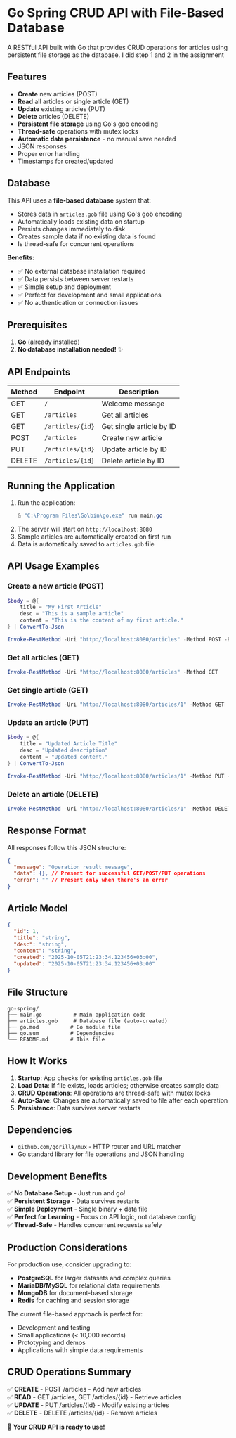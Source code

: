 # Go Spring CRUD API with File-Based Database

A RESTful API built with Go that provides CRUD operations for articles using persistent file storage as the database.
I did step 1 and 2 in the assignment

## Features

- **Create** new articles (POST)
- **Read** all articles or single article (GET)
- **Update** existing articles (PUT)
- **Delete** articles (DELETE)
- **Persistent file storage** using Go's gob encoding
- **Thread-safe** operations with mutex locks
- **Automatic data persistence** - no manual save needed
- JSON responses
- Proper error handling
- Timestamps for created/updated

## Database

This API uses a **file-based database** system that:

- Stores data in `articles.gob` file using Go's gob encoding
- Automatically loads existing data on startup
- Persists changes immediately to disk
- Creates sample data if no existing data is found
- Is thread-safe for concurrent operations

**Benefits:**

- ✅ No external database installation required
- ✅ Data persists between server restarts
- ✅ Simple setup and deployment
- ✅ Perfect for development and small applications
- ✅ No authentication or connection issues

## Prerequisites

1. **Go** (already installed)
2. **No database installation needed!** ✨

## API Endpoints

| Method | Endpoint         | Description              |
| ------ | ---------------- | ------------------------ |
| GET    | `/`              | Welcome message          |
| GET    | `/articles`      | Get all articles         |
| GET    | `/articles/{id}` | Get single article by ID |
| POST   | `/articles`      | Create new article       |
| PUT    | `/articles/{id}` | Update article by ID     |
| DELETE | `/articles/{id}` | Delete article by ID     |

## Running the Application

1. Run the application:
   ```powershell
   & "C:\Program Files\Go\bin\go.exe" run main.go
   ```
2. The server will start on `http://localhost:8080`
3. Sample articles are automatically created on first run
4. Data is automatically saved to `articles.gob` file

## API Usage Examples

### Create a new article (POST)

```powershell
$body = @{
    title = "My First Article"
    desc = "This is a sample article"
    content = "This is the content of my first article."
} | ConvertTo-Json

Invoke-RestMethod -Uri "http://localhost:8080/articles" -Method POST -Body $body -ContentType "application/json"
```

### Get all articles (GET)

```powershell
Invoke-RestMethod -Uri "http://localhost:8080/articles" -Method GET
```

### Get single article (GET)

```powershell
Invoke-RestMethod -Uri "http://localhost:8080/articles/1" -Method GET
```

### Update an article (PUT)

```powershell
$body = @{
    title = "Updated Article Title"
    desc = "Updated description"
    content = "Updated content."
} | ConvertTo-Json

Invoke-RestMethod -Uri "http://localhost:8080/articles/1" -Method PUT -Body $body -ContentType "application/json"
```

### Delete an article (DELETE)

```powershell
Invoke-RestMethod -Uri "http://localhost:8080/articles/1" -Method DELETE
```

## Response Format

All responses follow this JSON structure:

```json
{
  "message": "Operation result message",
  "data": {}, // Present for successful GET/POST/PUT operations
  "error": "" // Present only when there's an error
}
```

## Article Model

```json
{
  "id": 1,
  "title": "string",
  "desc": "string",
  "content": "string",
  "created": "2025-10-05T21:23:34.123456+03:00",
  "updated": "2025-10-05T21:23:34.123456+03:00"
}
```

## File Structure

```
go-spring/
├── main.go          # Main application code
├── articles.gob     # Database file (auto-created)
├── go.mod          # Go module file
├── go.sum          # Dependencies
└── README.md       # This file
```

## How It Works

1. **Startup**: App checks for existing `articles.gob` file
2. **Load Data**: If file exists, loads articles; otherwise creates sample data
3. **CRUD Operations**: All operations are thread-safe with mutex locks
4. **Auto-Save**: Changes are automatically saved to file after each operation
5. **Persistence**: Data survives server restarts

## Dependencies

- `github.com/gorilla/mux` - HTTP router and URL matcher
- Go standard library for file operations and JSON handling

## Development Benefits

✅ **No Database Setup** - Just run and go!  
✅ **Persistent Storage** - Data survives restarts  
✅ **Simple Deployment** - Single binary + data file  
✅ **Perfect for Learning** - Focus on API logic, not database config  
✅ **Thread-Safe** - Handles concurrent requests safely

## Production Considerations

For production use, consider upgrading to:

- **PostgreSQL** for larger datasets and complex queries
- **MariaDB/MySQL** for relational data requirements
- **MongoDB** for document-based storage
- **Redis** for caching and session storage

The current file-based approach is perfect for:

- Development and testing
- Small applications (< 10,000 records)
- Prototyping and demos
- Applications with simple data requirements

## CRUD Operations Summary

✅ **CREATE** - POST /articles - Add new articles  
✅ **READ** - GET /articles, GET /articles/{id} - Retrieve articles  
✅ **UPDATE** - PUT /articles/{id} - Modify existing articles  
✅ **DELETE** - DELETE /articles/{id} - Remove articles

🎉 **Your CRUD API is ready to use!**
